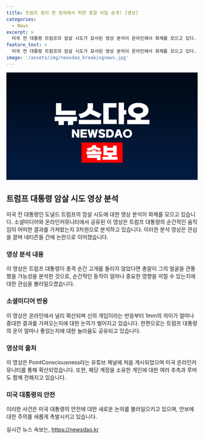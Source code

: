 ```yaml
---
title: 트럼프 종이 한 장차에서 피한 총알 비밀 공개! [영상]
categories:
  - News
excerpt: >
  미국 전 대통령 트럼프의 암살 시도가 묘사된 영상 분석이 온라인에서 화제를 모으고 있다. 분석에 따르면, 총알이 트럼프의 얼굴을 비껴간 것으로 보이며, 이에 대한 유튜브 채널 PointConsciousness의 콘텐츠로 확산되고 있다. 이 영상을 공유한 계정 소유자가 일론 머스크일 가능성에 대한 루머도 퍼지고 있다. 이러한 내용으로 온라인 커뮤니티에서 논의가 진행되고 있다.
feature_text: >
  미국 전 대통령 트럼프의 암살 시도가 묘사된 영상 분석이 온라인에서 화제를 모으고 있다. 분석에 따르면, 총알이 트럼프의 얼굴을 비껴간 것으로 보이며, 이에 대한 유튜브 채널 PointConsciousness의 콘텐츠로 확산되고 있다. 이 영상을 공유한 계정 소유자가 일론 머스크일 가능성에 대한 루머도 퍼지고 있다. 이러한 내용으로 온라인 커뮤니티에서 논의가 진행되고 있다.
image: '/assets/img/newsdao_breakingnews.jpg'
---
```


<p><img src="/assets/img/newsdao_breakingnews.jpg" alt="cryptoinkorea 속보" /></p>

<h2 data-ke-size="size26">트럼프 대통령 암살 시도 영상 분석</h2>

<p data-ke-size="size16">미국 전 대통령인 도널드 트럼프의 암살 시도에 대한 영상 분석이 화제를 모으고 있습니다. 소셜미디어와 온라인커뮤니티에서 공유된 이 영상은 트럼프 대통령의 순간적인 움직임이 어떠한 결과를 가져왔는지 3차원으로 분석하고 있습니다. 이러한 분석 영상은 관심을 끌며 네티즌들 간에 논란으로 이어졌습니다.</p>

<h3>영상 분석 내용</h3>

<p data-ke-size="size16">이 영상은 트럼프 대통령이 총격 순간 고개를 돌리지 않았다면 총알이 그의 얼굴을 관통했을 가능성을 분석한 것으로, 순간적인 동작이 얼마나 중요한 영향을 끼칠 수 있는지에 대한 관심을 불러일으켰습니다.</p>

<h3>소셜미디어 반응</h3>

<p data-ke-size="size16">이 영상은 온라인에서 널리 확산되며 신의 개입이라는 반응부터 1mm의 차이가 얼마나 중대한 결과를 가져오는지에 대한 논의가 벌어지고 있습니다. 한편으로는 트럼프 대통령의 운이 얼마나 좋았는지에 대한 놀라움도 공유되고 있습니다.</p>

<h3>영상의 출처</h3>

<p data-ke-size="size16">이 영상은 PointConsciousness라는 유튜브 채널에 처음 게시되었으며 미국 온라인커뮤니티를 통해 확산되었습니다. 또한, 해당 계정을 소유한 개인에 대한 여러 추측과 루머도 함께 전해지고 있습니다.</p>

<h3>미국 대통령의 안전</h3>

<p data-ke-size="size16">이러한 사건은 미국 대통령의 안전에 대한 새로운 논의를 불러일으키고 있으며, 안보에 대한 주의를 새롭게 촉발시키고 있습니다.</p>
실시간 뉴스 속보는, <a href="https://newsdao.kr" rel="dofollow">https://newsdao.kr</a>


